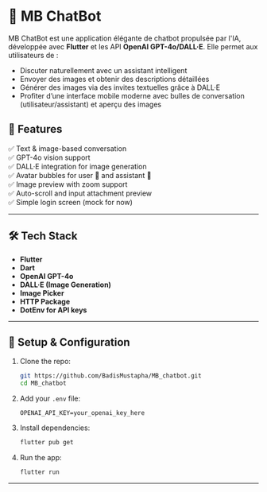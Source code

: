 
# 🤖 MB ChatBot

MB ChatBot est une application élégante de chatbot propulsée par l'IA, développée avec **Flutter** et les API **OpenAI GPT-4o/DALL·E**. Elle permet aux utilisateurs de :
- Discuter naturellement avec un assistant intelligent
- Envoyer des images et obtenir des descriptions détaillées
- Générer des images via des invites textuelles grâce à DALL·E
- Profiter d’une interface mobile moderne avec bulles de conversation (utilisateur/assistant) et aperçu des images

## 🚀 Features

✅ Text & image-based conversation  
✅ GPT-4o vision support  
✅ DALL·E integration for image generation  
✅ Avatar bubbles for user 🤵 and assistant 🤖  
✅ Image preview with zoom support  
✅ Auto-scroll and input attachment preview  
✅ Simple login screen (mock for now)

---

## 🛠️ Tech Stack

- **Flutter**
- **Dart**
- **OpenAI GPT-4o**
- **DALL·E (Image Generation)**
- **Image Picker**
- **HTTP Package**
- **DotEnv for API keys**

---

## 🔐 Setup & Configuration

1. Clone the repo:
   ```bash
   git https://github.com/BadisMustapha/MB_chatbot.git
   cd MB_chatbot
   ```

2. Add your `.env` file:
   ```
   OPENAI_API_KEY=your_openai_key_here
   ```

3. Install dependencies:
   ```bash
   flutter pub get
   ```

4. Run the app:
   ```bash
   flutter run
   ```

---